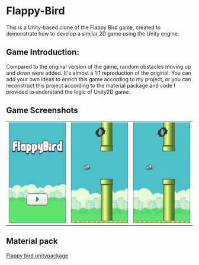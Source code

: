 # Flappy-Bird

This is a Unity-based clone of the Flappy Bird game, created to demonstrate how to develop a similar 2D game using the Unity engine.

## Game Introduction:
Compared to the original version of the game, random obstacles moving up and down were added. It's almost a 1:1 reproduction of the original. You can add your own ideas to enrich this game according to my project, or you can reconstruct this project according to the material package and code I provided to understand the logic of Unity2D game.

## Game Screenshots
<table>
  <tr>
    <td>
      <img src="img/1.jpg" alt="1" width="400px">
    </td>
    <td>
      <img src="img/2.jpg" alt="2" width="400px">
    </td>
    <td>
      <img src="img/2.jpg" alt="3" width="400px">
    </td>
  </tr>
</table>

## Material pack
[Flappy bird unitypackage](Material/flappy_bird.unitypackage)